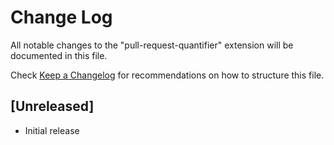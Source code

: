 # Change Log

All notable changes to the "pull-request-quantifier" extension will be documented in this file.

Check [Keep a Changelog](http://keepachangelog.com/) for recommendations on how to structure this file.

## [Unreleased]

- Initial release